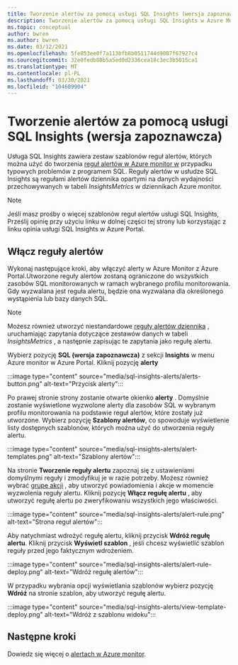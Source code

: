 ```yaml
---
title: Tworzenie alertów za pomocą usługi SQL Insights (wersja zapoznawcza)
description: Tworzenie alertów za pomocą usługi SQL Insights w Azure Monitor
ms.topic: conceptual
author: bwren
ms.author: bwren
ms.date: 03/12/2021
ms.openlocfilehash: 5fe853ee0f7a113bfb8b0511744d9087f67927c4
ms.sourcegitcommit: 32e0fedb80b5a5ed0d2336cea18c3ec3b5015ca1
ms.translationtype: MT
ms.contentlocale: pl-PL
ms.lasthandoff: 03/30/2021
ms.locfileid: "104609904"
---
```

# <a name="create-alerts-with-sql-insights-preview"></a>Tworzenie alertów za pomocą usługi SQL Insights (wersja zapoznawcza)
Usługa SQL Insights zawiera zestaw szablonów reguł alertów, których można użyć do tworzenia [reguł alertów w Azure monitor w](../alert/../alerts/alerts-overview.md) przypadku typowych problemów z programem SQL. Reguły alertów w usłudze SQL Insights są regułami alertów dziennika opartymi na danych wydajności przechowywanych w tabeli *InsightsMetrics* w dziennikach Azure monitor.  

> [!NOTE]
> Jeśli masz prośby o więcej szablonów reguł alertów usługi SQL Insights, Prześlij opinię przy użyciu linku w dolnej części tej strony lub korzystając z linku opinia usługi SQL Insights w Azure Portal.

## <a name="enable-alert-rules"></a>Włącz reguły alertów 
Wykonaj następujące kroki, aby włączyć alerty w Azure Monitor z Azure Portal.Utworzone reguły alertów zostaną ograniczone do wszystkich zasobów SQL monitorowanych w ramach wybranego profilu monitorowania.  Gdy wyzwalana jest reguła alertu, będzie ona wyzwalana dla określonego wystąpienia lub bazy danych SQL.

> [!NOTE]
> Możesz również utworzyć niestandardowe [reguły alertów dziennika](../alerts/alerts-log.md) , uruchamiając zapytania dotyczące zestawów danych w tabeli *InsightsMetrics* , a następnie zapisując te zapytania jako regułę alertu. 

Wybierz pozycję **SQL (wersja zapoznawcza)** z sekcji **Insights** w menu Azure monitor w Azure Portal. Kliknij pozycję **alerty**

:::image type="content" source="media/sql-insights-alerts/alerts-button.png" alt-text="Przycisk alerty":::

Po prawej stronie strony zostanie otwarte okienko **alerty** . Domyślnie zostanie wyświetlone wyzwolone alerty dla zasobów SQL w wybranym profilu monitorowania na podstawie reguł alertów, które zostały już utworzone. Wybierz pozycję **Szablony alertów**, co spowoduje wyświetlenie listy dostępnych szablonów, których można użyć do utworzenia reguły alertu.

:::image type="content" source="media/sql-insights-alerts/alert-templates.png" alt-text="Szablony alertów":::

Na stronie **Tworzenie reguły alertu** zapoznaj się z ustawieniami domyślnymi reguły i zmodyfikuj je w razie potrzeby. Możesz również wybrać [grupę akcji](../alerts/action-groups.md) , aby utworzyć powiadomienia i akcje w momencie wyzwolenia reguły alertu. Kliknij pozycję **Włącz regułę alertu** , aby utworzyć regułę alertu po zweryfikowaniu wszystkich jego właściwości.


:::image type="content" source="media/sql-insights-alerts/alert-rule.png" alt-text="Strona reguł alertów":::

Aby natychmiast wdrożyć regułę alertu, kliknij przycisk **Wdróż regułę alertu**. Kliknij przycisk **Wyświetl szablon** , jeśli chcesz wyświetlić szablon reguły przed jego faktycznym wdrożeniem.

:::image type="content" source="media/sql-insights-alerts/alert-rule-deploy.png" alt-text="Wdróż regułę alertów":::

W przypadku wybrania opcji wyświetlania szablonów wybierz pozycję **Wdróż** na stronie szablon, aby utworzyć regułę alertu.

:::image type="content" source="media/sql-insights-alerts/view-template-deploy.png" alt-text="Wdróż z szablonu widoku":::


## <a name="next-steps"></a>Następne kroki

Dowiedz się więcej o [alertach w Azure monitor](../alerts/alerts-overview.md).

